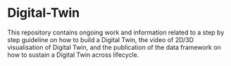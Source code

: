 # Digital-Twin
This repository contains ongoing work and information related to a step by step guideline on how to build a Digital Twin, the video of 2D/3D visualisation of Digital Twin, and the publication of the data framework on how to sustain a Digital Twin across lifecycle. 
